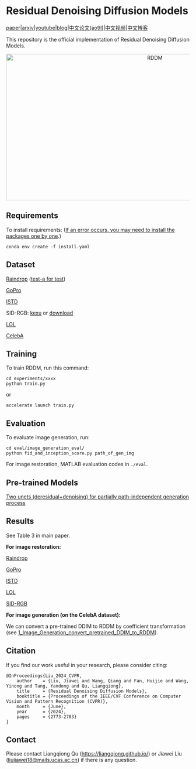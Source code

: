# Residual Denoising Diffusion Models

[paper](https://openaccess.thecvf.com/content/CVPR2024/html/Liu_Residual_Denoising_Diffusion_Models_CVPR_2024_paper.html)|[arxiv](https://arxiv.org/abs/2308.13712)|[youtube](https://www.youtube.com/watch?v=E-ObZs32fEU)|[blog](https://twitter.com/nachifur/status/1762730191707881537)|[中文论文(ao9l)](https://rec.ustc.edu.cn/share/60cb4770-1b6a-11ef-8e9e-332aeb6c199a)|[中文视频](https://cmdr.com.cn/lectureHall/lectureRoomDetail?liveUid=58e63bb51116d7c01f37dfee1354b043)|[中文博客](https://www.zhihu.com/question/645935461/answer/3410873004)

This repository is the official implementation of Residual Denoising Diffusion Models.

<p align="center">
<a href="https://cvpr.thecvf.com/virtual/2024/poster/31373" target="_blank">
<img width="800" height="400" img align="center" alt="RDDM" src="https://github.com/nachifur/RDDM/blob/main/poster/Jiawei_9969.png" />
</a>
</p>

## Requirements

To install requirements: ([If an error occurs, you may need to install the packages one by one](https://github.com/nachifur/RDDM/issues/41#issuecomment-2477808693).)

```
conda env create -f install.yaml
```


## Dataset

[Raindrop](https://github.com/rui1996/DeRaindrop) ([test-a for test](https://github.com/rui1996/DeRaindrop))

[GoPro](https://github.com/swz30/MPRNet/blob/main/Deblurring/Datasets/README.md)

[ISTD](https://github.com/DeepInsight-PCALab/ST-CGAN)

SID-RGB: [kexu](https://kkbless.github.io/) or [download](https://drive.google.com/drive/folders/1-psXDjeW4FiRdLjc9idABsxGPo1Kn1jR)

[LOL](https://daooshee.github.io/BMVC2018website/)

[CelebA](https://github.com/nachifur/RDDM/issues/8#issuecomment-1978889073)

## Training

To train RDDM, run this command:

```train
cd experiments/xxxx
python train.py
```
or
```train
accelerate launch train.py
```

## Evaluation

To evaluate image generation, run:

```eval
cd eval/image_generation_eval/
python fid_and_inception_score.py path_of_gen_img
```

For image restoration, MATLAB evaluation codes in `./eval`.

## Pre-trained Models

[Two unets (deresidual+denoising) for partially path-independent generation process](https://rec.ustc.edu.cn/share/3d8d9200-4e7e-11ef-b0ee-250e7e41f368)


## Results

See Table 3 in main paper.

**For image restoration:**

[Raindrop](https://rec.ustc.edu.cn/share/c20ea640-4e7e-11ef-b29e-b1b12149494a)

[GoPro](https://rec.ustc.edu.cn/share/f9deffc0-4e7e-11ef-b4dd-b51790f24839)

[ISTD](https://rec.ustc.edu.cn/share/da867b10-4e7e-11ef-b21d-b3131e611f52)

[LOL](https://rec.ustc.edu.cn/share/e9c00ab0-4e7e-11ef-89a0-292c4c37c153)

[SID-RGB](https://rec.ustc.edu.cn/share/b213c330-4e7e-11ef-9b3e-957f50ca7d9b)


**For image generation (on the CelebA dataset):**

We can convert a pre-trained DDIM to RDDM by coefficient transformation (see [1_Image_Generation_convert_pretrained_DDIM_to_RDDM](https://github.com/nachifur/RDDM/tree/main/experiments/1_Image_Generation_convert_pretrained_DDIM_to_RDDM)).

## Citation
If you find our work useful in your research, please consider citing:
```
@InProceedings{Liu_2024_CVPR,
    author    = {Liu, Jiawei and Wang, Qiang and Fan, Huijie and Wang, Yinong and Tang, Yandong and Qu, Liangqiong},
    title     = {Residual Denoising Diffusion Models},
    booktitle = {Proceedings of the IEEE/CVF Conference on Computer Vision and Pattern Recognition (CVPR)},
    month     = {June},
    year      = {2024},
    pages     = {2773-2783}
}
```
## Contact
Please contact Liangqiong Qu (https://liangqiong.github.io/) or Jiawei Liu (liujiawei18@mails.ucas.ac.cn) if there is any question.
